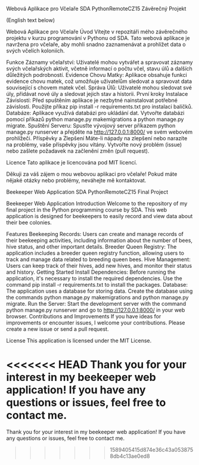 Webová Aplikace pro Včelaře
SDA PythonRemoteCZ15 Závěrečný Projekt

(English text below)

Webová Aplikace pro Včelaře
Úvod
Vítejte v repozitáři mého závěrečného projektu v kurzu programování v Pythonu od SDA. Tato webová aplikace je navržena pro včelaře, aby mohli snadno zaznamenávat a prohlížet data o svých včelích koloniích.

Funkce
Záznamy včelařství: Uživatelé mohou vytvářet a spravovat záznamy svých včelařských aktivit, včetně informací o počtu včel, stavu úlů a dalších důležitých podrobností.
Evidence Chovu Matky: Aplikace obsahuje funkci evidence chovu matek, což umožňuje uživatelům sledovat a spravovat data související s chovem matek včel.
Správa Úlů: Uživatelé mohou sledovat své úly, přidávat nové úly a sledovat jejich stav a historii.
První kroky
Instalace Závislostí: Před spuštěním aplikace je nezbytné nainstalovat potřebné závislosti. Použijte příkaz pip install -r requirements.txt pro instalaci balíčků.
Databáze: Aplikace využívá databázi pro ukládání dat. Vytvořte databázi pomocí příkazů python manage.py makemigrations a python manage.py migrate.
Spuštění Serveru: Spusťte vývojový server příkazem python manage.py runserver a přejděte na http://127.0.0.1:8000/ ve svém webovém prohlížeči.
Příspěvky a Zlepšení
Máte-li nápady na zlepšení nebo narazíte na problémy, vaše příspěvky jsou vítány. Vytvořte nový problém (issue) nebo zašlete požadavek na začlenění změn (pull request).

Licence
Tato aplikace je licencována pod MIT licencí.

Děkuji za váš zájem o mou webovou aplikaci pro včelaře! Pokud máte nějaké otázky nebo problémy, neváhejte mě kontaktovat.

Beekeeper Web Application
SDA PythonRemoteCZ15 Final Project

Beekeeper Web Application
Introduction
Welcome to the repository of my final project in the Python programming course by SDA. This web application is designed for beekeepers to easily record and view data about their bee colonies.

Features
Beekeeping Records: Users can create and manage records of their beekeeping activities, including information about the number of bees, hive status, and other important details.
Breeder Queen Registry: The application includes a breeder queen registry function, allowing users to track and manage data related to breeding queen bees.
Hive Management: Users can keep track of their hives, add new hives, and monitor their status and history.
Getting Started
Install Dependencies: Before running the application, it's necessary to install the required dependencies. Use the command pip install -r requirements.txt to install the packages.
Database: The application uses a database for storing data. Create the database using the commands python manage.py makemigrations and python manage.py migrate.
Run the Server: Start the development server with the command python manage.py runserver and go to http://127.0.0.1:8000/ in your web browser.
Contributions and Improvements
If you have ideas for improvements or encounter issues, I welcome your contributions. Please create a new issue or send a pull request.

License
This application is licensed under the MIT License.

<<<<<<< HEAD
Thank you for your interest in my beekeeper web application! If you have any questions or issues, feel free to contact me.
=======
Thank you for your interest in my beekeeper web application! If you have any questions or issues, feel free to contact me.
>>>>>>> 1589405415d874e36c43a0538758db4c13ae0ed8
